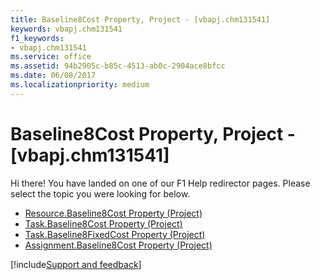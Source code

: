 ```yaml
---
title: Baseline8Cost Property, Project - [vbapj.chm131541]
keywords: vbapj.chm131541
f1_keywords:
- vbapj.chm131541
ms.service: office
ms.assetid: 94b2905c-b85c-4513-ab0c-2904ace8bfcc
ms.date: 06/08/2017
ms.localizationpriority: medium
---
```



# Baseline8Cost Property, Project - [vbapj.chm131541]

Hi there! You have landed on one of our F1 Help redirector pages. Please select the topic you were looking for below.

- [Resource.Baseline8Cost Property (Project)](https://msdn.microsoft.com/library/daffa542-05b6-1ac1-974c-63e0551ea728%28Office.15%29.aspx)
- [Task.Baseline8Cost Property (Project)](https://msdn.microsoft.com/library/95106c3d-8b1c-d209-aeea-a56d00d61fad%28Office.15%29.aspx)
- [Task.Baseline8FixedCost Property (Project)](https://msdn.microsoft.com/library/9f3dce1d-df55-8855-d385-a5c31a69f734%28Office.15%29.aspx)
- [Assignment.Baseline8Cost Property (Project)](https://msdn.microsoft.com/library/25ad0e71-a2e8-959c-ac6b-a77425121a28%28Office.15%29.aspx)

[!include[Support and feedback](~/includes/feedback-boilerplate.md)]